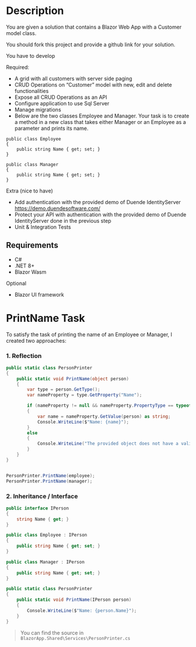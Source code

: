
# Description

You are given a solution that contains a Blazor Web App with a Customer model class.

You should fork this project and provide a github link for your solution.

You have to develop 

Required: 
- A grid with all customers with server side paging
- CRUD Operations on “Customer” model with new, edit and delete functionalities
- Expose all CRUD Operations as an API 
- Configure application to use Sql Server
- Manage migrations
- Below are the two classes Employee and Manager. Your task is to create a method in a new class that takes either Manager or an Employee as a parameter and prints its name.

```
public class Employee
{
	public string Name { get; set; }
}

public class Manager
{
	public string Name { get; set; }
}

```

Extra (nice to have) 
- Add authentication with the provided demo of Duende IdentityServer https://demo.duendesoftware.com/
- Protect your API with authentication with the provided demo of Duende IdentityServer done in the previous step
- Unit & Integration Tests

## Requirements 

- C#
- .NET 8+ 
- Blazor Wasm

Optional
- Blazor UI framework


# PrintName Task
To satisfy the task of printing the name of an Employee or Manager, I created two approaches:

### 1. Reflection
```csharp
public static class PersonPrinter
{
    public static void PrintName(object person)
    {
        var type = person.GetType();
        var nameProperty = type.GetProperty("Name");

        if (nameProperty != null && nameProperty.PropertyType == typeof(string))
        {
            var name = nameProperty.GetValue(person) as string;
            Console.WriteLine($"Name: {name}");
        }
        else
        {
            Console.WriteLine("The provided object does not have a valid 'Name' property.");
        }
    }
}


PersonPrinter.PrintName(employee);
PersonPrinter.PrintName(manager);
```

### 2. Inheritance / Interface
```csharp
public interface IPerson
{
    string Name { get; }
}

public class Employee : IPerson
{
    public string Name { get; set; }
}

public class Manager : IPerson
{
    public string Name { get; set; }
}

public static class PersonPrinter
{
    public static void PrintName(IPerson person)
    {
        Console.WriteLine($"Name: {person.Name}");
    }
}

```

> You can find the source in `BlazorApp.Shared\Services\PersonPrinter.cs`
